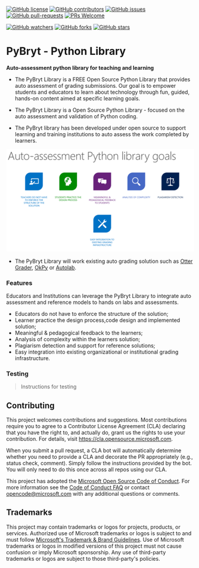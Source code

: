 [![GitHub license](https://img.shields.io/github/license/microsoft/pybryt.svg)](https://github.com/microsoft/pybryt/blob/master/LICENSE)
[![GitHub contributors](https://img.shields.io/github/contributors/microsoft/pybryt.svg)](https://GitHub.com/microsoft/pybryt/graphs/contributors/)
[![GitHub issues](https://img.shields.io/github/issues/microsoft/pybryt.svg)](https://GitHub.com/microsoft/pybryt/issues/)
[![GitHub pull-requests](https://img.shields.io/github/issues-pr/microsoft/pybryt.svg)](https://GitHub.com/microsoft/pybryt/pull/)
[![PRs Welcome](https://img.shields.io/badge/PRs-welcome-brightgreen.svg?style=flat-square)](http://makeapullrequest.com)

[![GitHub watchers](https://img.shields.io/github/watchers/microsoft/pybryt.svg?style=social&label=Watch&maxAge=2592000)](https://GitHub.com/microsoft/pybryt/watchers/)
[![GitHub forks](https://img.shields.io/github/forks/microsoft/pybryt.svg?style=social&label=Fork&maxAge=2592000)](https://GitHub.com/microsoft/pybryt/network/)
[![GitHub stars](https://img.shields.io/github/stars/microsoft/pybryt.svg?style=social&label=Star&maxAge=2592000)](https://GitHub.com/microsoft/pybryt/stargazers/)

# PyBryt - Python Library

**Auto-assessment python library for teaching and learning**

- The PyBryt Library is a FREE Open Source Python Library that provides auto assessment of grading submissions. Our goal is to empower students and educators to learn about technology through fun, guided, hands-on content aimed at specific learning goals.

- The PyBryt Library is a Open Source Python Library - focused on the auto assessment and validation of Python coding.

- The PyBryt library has been developed under open source to support learning and training institutions to auto assess the work completed by learners.

![](/images/seymourgoals.PNG)

- The PyBryt Library will work existing auto grading solution such as [Otter Grader](https://pypi.org/project/otter-grader/), [OkPy](https://pypi.org/project/okpy/) or [Autolab](https://pypi.org/project/autolab/).

### Features

Educators and Institutions can leverage the PyBryt Library to integrate auto assessment and reference models to hands on labs and assessments.

- Educators do not have to enforce the structure of the solution;
- Learner practice the design process,code design and implemented solution;
- Meaningful & pedagogical feedback to the learners;
- Analysis of complexity within the learners solution;
- Plagiarism detection and support for reference solutions;
- Easy integration into existing organizational or institutional grading infrastructure. 
### Testing

> Instructions for testing 
## Contributing

This project welcomes contributions and suggestions.  Most contributions require you to agree to a
Contributor License Agreement (CLA) declaring that you have the right to, and actually do, grant us
the rights to use your contribution. For details, visit https://cla.opensource.microsoft.com.

When you submit a pull request, a CLA bot will automatically determine whether you need to provide
a CLA and decorate the PR appropriately (e.g., status check, comment). Simply follow the instructions
provided by the bot. You will only need to do this once across all repos using our CLA.

This project has adopted the [Microsoft Open Source Code of Conduct](https://opensource.microsoft.com/codeofconduct/).
For more information see the [Code of Conduct FAQ](https://opensource.microsoft.com/codeofconduct/faq/) or
contact [opencode@microsoft.com](mailto:opencode@microsoft.com) with any additional questions or comments.

## Trademarks

This project may contain trademarks or logos for projects, products, or services. Authorized use of Microsoft trademarks or logos is subject to and must follow [Microsoft's Trademark & Brand Guidelines](https://www.microsoft.com/en-us/legal/intellectualproperty/trademarks/usage/general).
Use of Microsoft trademarks or logos in modified versions of this project must not cause confusion or imply Microsoft sponsorship.
Any use of third-party trademarks or logos are subject to those third-party's policies.
